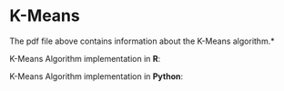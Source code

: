 # K-Means

The pdf file above contains information about the K-Means algorithm.* 

K-Means Algorithm implementation in **R**: 

K-Means Algorithm implementation in **Python**:

